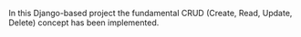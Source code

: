 In this Django-based project the fundamental CRUD (Create, Read, Update, Delete) concept has been implemented.
